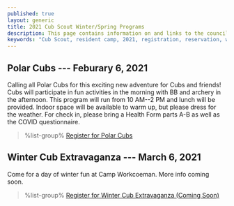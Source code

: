 ```yaml
---
published: true
layout: generic
title: 2021 Cub Scout Winter/Spring Programs
description: This page contains information on and links to the council website to register for winter/spring 2021 programs at Camp Workcoeman.
keywords: "Cub Scout, resident camp, 2021, registration, reservation, winter/spring programs"
---
```


## Polar Cubs --- Feburary 6, 2021

Calling all Polar Cubs for this exciting new adventure for Cubs and friends! Cubs will participate in fun activities in the morning with BB and archery in the afternoon. This program will run from 10 AM--2 PM and lunch will be provided.   Indoor space will be available to warm up, but please dress for the weather. For check in, please bring a Health Form parts A-B as well as the COVID questionnaire.

> %list-group%
> <a href="https://scoutingevent.com/066-43410" class="list-group-item">Register for Polar Cubs</a>

## Winter Cub Extravaganza --- March 6, 2021

Come for a day of winter fun at Camp Workcoeman. More info coming soon.

> %list-group%
> <a href="https://scoutingevent.com/066" class="list-group-item">Register for Winter Cub Extravaganza (Coming Soon)</a>

